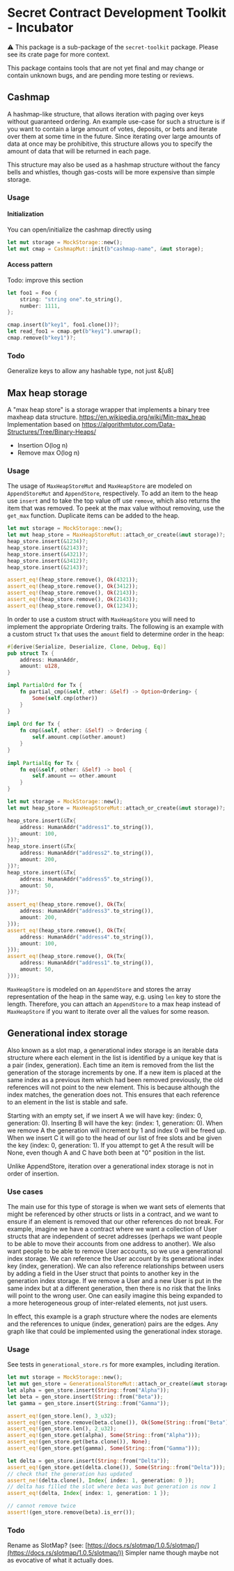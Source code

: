 # Secret Contract Development Toolkit - Incubator

⚠️ This package is a sub-package of the `secret-toolkit` package. Please see its crate page for more context.

This package contains tools that are not yet final and may change or contain unknown bugs, and are pending more testing or reviews.

## Cashmap

A hashmap-like structure, that allows iteration with paging over keys without guaranteed ordering.
An example use-case for such a structure is if you want to contain a large amount of votes, deposits, or bets and iterate over them at some time in the future.
Since iterating over large amounts of data at once may be prohibitive, this structure allows you to specify the amount of data that will
be returned in each page.

This structure may also be used as a hashmap structure without the fancy bells and whistles, though gas-costs will be more expensive than simple storage.

### Usage

#### Initialization

You can open/initialize the cashmap directly using 

```rust
let mut storage = MockStorage::new();
let mut cmap = CashmapMut::init(b"cashmap-name", &mut storage);
```

#### Access pattern

Todo: improve this section

```rust
let foo1 = Foo {
    string: "string one".to_string(),
    number: 1111,
};

cmap.insert(b"key1", foo1.clone())?;
let read_foo1 = cmap.get(b"key1").unwrap();
cmap.remove(b"key1")?;
```

### Todo

Generalize keys to allow any hashable type, not just &[u8]

## Max heap storage

A "max heap store" is a storage wrapper that implements a binary tree maxheap data structure.
https://en.wikipedia.org/wiki/Min-max_heap
Implementation based on https://algorithmtutor.com/Data-Structures/Tree/Binary-Heaps/

* Insertion O(log n)
* Remove max O(log n)

### Usage

The usage of `MaxHeapStoreMut` and `MaxHeapStore` are modeled on `AppendStoreMut` and `AppendStore`, respectively. To add an item to the heap use `insert` and to take the top value off use `remove`, which also returns the item that was removed. To peek at the max value without removing, use the `get_max` function. Duplicate items can be added to the heap.

```rust
let mut storage = MockStorage::new();
let mut heap_store = MaxHeapStoreMut::attach_or_create(&mut storage)?;
heap_store.insert(&1234)?;
heap_store.insert(&2143)?;
heap_store.insert(&4321)?;
heap_store.insert(&3412)?;
heap_store.insert(&2143)?;

assert_eq!(heap_store.remove(), Ok(4321));
assert_eq!(heap_store.remove(), Ok(3412));
assert_eq!(heap_store.remove(), Ok(2143));
assert_eq!(heap_store.remove(), Ok(2143));
assert_eq!(heap_store.remove(), Ok(1234));
```

In order to use a custom struct with `MaxHeapStore` you will need to implement the appropriate Ordering traits. The following is an example with a custom struct `Tx` that uses the `amount` field to determine order in the heap:

```rust
#[derive(Serialize, Deserialize, Clone, Debug, Eq)]
pub struct Tx {
    address: HumanAddr,
    amount: u128,
}

impl PartialOrd for Tx {
    fn partial_cmp(&self, other: &Self) -> Option<Ordering> {
        Some(self.cmp(other))
    }
}
        
impl Ord for Tx {
    fn cmp(&self, other: &Self) -> Ordering {
        self.amount.cmp(&other.amount)
    }
}
        
impl PartialEq for Tx {
    fn eq(&self, other: &Self) -> bool {
        self.amount == other.amount
    }
}

let mut storage = MockStorage::new();
let mut heap_store = MaxHeapStoreMut::attach_or_create(&mut storage)?;

heap_store.insert(&Tx{
    address: HumanAddr("address1".to_string()),
    amount: 100,
})?;
heap_store.insert(&Tx{
    address: HumanAddr("address2".to_string()),
    amount: 200,
})?;
heap_store.insert(&Tx{
    address: HumanAddr("address5".to_string()),
    amount: 50,
})?;

assert_eq!(heap_store.remove(), Ok(Tx{
    address: HumanAddr("address3".to_string()),
    amount: 200,
}));
assert_eq!(heap_store.remove(), Ok(Tx{
    address: HumanAddr("address4".to_string()),
    amount: 100,
}));
assert_eq!(heap_store.remove(), Ok(Tx{
    address: HumanAddr("address1".to_string()),
    amount: 50,
}));
```

`MaxHeapStore` is modeled on an `AppendStore` and stores the array representation of the heap in the same way, e.g. using `len` key to store the length. Therefore, you can attach an `AppendStore` to a max heap instead of `MaxHeapStore` if you want to iterate over all the values for some reason.

## Generational index storage

Also known as a slot map, a generational index storage is an iterable data structure where each element in the list is identified by a unique key that is a pair (index, generation). Each time an item is removed from the list the generation of the storage increments by one. If a new item is placed at the same index as a previous item which had been removed previously, the old references will not point to the new element. This is because although the index matches, the generation does not. This ensures that each reference to an element in the list is stable and safe.

Starting with an empty set, if we insert A we will have key: (index: 0, generation: 0). Inserting B will have the key: (index: 1, generation: 0). When we remove A the generation will increment by 1 and index 0 will be freed up. When we insert C it will go to the head of our list of free slots and be given the key (index: 0, generation: 1). If you attempt to get A the result will be None, even though A and C have both been at "0" position in the list. 

Unlike AppendStore, iteration over a generational index storage is not in order of insertion.

### Use cases

The main use for this type of storage is when we want sets of elements that might be referenced by other structs or lists in a contract, and we want to ensure if an element is removed that our other references do not break. For example, imagine we have a contract where we want a collection of User structs that are independent of secret addresses (perhaps we want people to be able to move their accounts from one address to another). We also want people to be able to remove User accounts, so we use a generational index storage. We can reference the User account by its generational index key (index, generation). We can also reference relationships between users by adding a field in the User struct that points to another key in the generation index storage. If we remove a User and a new User is put in the same index but at a different generation, then there is no risk that the links will point to the wrong user. One can easily imagine this being expanded to a more heterogeneous group of inter-related elements, not just users.

In effect, this example is a graph structure where the nodes are elements and the references to unique (index, generation) pairs are the edges. Any graph like that could be implemented using the generational index storage.

### Usage

See tests in `generational_store.rs` for more examples, including iteration.

```rust
let mut storage = MockStorage::new();
let mut gen_store = GenerationalStoreMut::attach_or_create(&mut storage)?;
let alpha = gen_store.insert(String::from("Alpha"));
let beta = gen_store.insert(String::from("Beta"));
let gamma = gen_store.insert(String::from("Gamma"));

assert_eq!(gen_store.len(), 3_u32);
assert_eq!(gen_store.remove(beta.clone()), Ok(Some(String::from("Beta"))));
assert_eq!(gen_store.len(), 2_u32);
assert_eq!(gen_store.get(alpha), Some(String::from("Alpha")));
assert_eq!(gen_store.get(beta.clone()), None);
assert_eq!(gen_store.get(gamma), Some(String::from("Gamma")));

let delta = gen_store.insert(String::from("Delta"));
assert_eq!(gen_store.get(delta.clone()), Some(String::from("Delta")));
// check that the generation has updated
assert_ne!(delta.clone(), Index{ index: 1, generation: 0 });
// delta has filled the slot where beta was but generation is now 1
assert_eq!(delta, Index{ index: 1, generation: 1 });

// cannot remove twice
assert!(gen_store.remove(beta).is_err());
```

### Todo

Rename as SlotMap? (see: [https://docs.rs/slotmap/1.0.5/slotmap/](https://docs.rs/slotmap/1.0.5/slotmap/)) Simpler name though maybe not as evocative of what it actually does.
